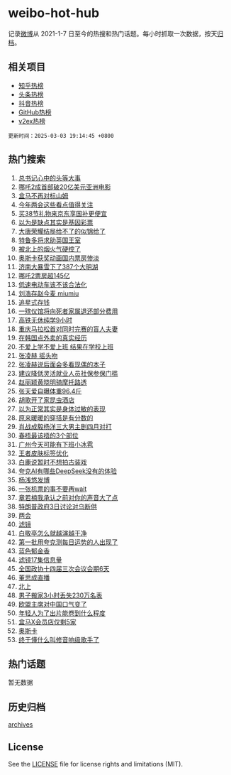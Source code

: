 # weibo-hot-hub

记录[微博](https://www.weibo.com)从 2021-1-7 日至今的热搜和热门话题。每小时抓取一次数据，按天[归档](archives)。

## 相关项目

- [知乎热榜](https://github.com/lonnyzhang423/zhihu-hot-hub)
- [头条热榜](https://github.com/lonnyzhang423/toutiao-hot-hub)
- [抖音热榜](https://github.com/lonnyzhang423/douyin-hot-hub)
- [GitHub热榜](https://github.com/lonnyzhang423/github-hot-hub)
- [v2ex热榜](https://github.com/lonnyzhang423/v2ex-hot-hub)


`更新时间：2025-03-03 19:14:45 +0800`

## 热门搜索

1. [总书记心中的头等大事](https://m.weibo.cn/search?containerid=100103type%3D1%26t%3D10%26q%3D%23%E6%80%BB%E4%B9%A6%E8%AE%B0%E5%BF%83%E4%B8%AD%E7%9A%84%E5%A4%B4%E7%AD%89%E5%A4%A7%E4%BA%8B%23&stream_entry_id=51&isnewpage=1&extparam=seat%3D1%26q%3D%2523%25E6%2580%25BB%25E4%25B9%25A6%25E8%25AE%25B0%25E5%25BF%2583%25E4%25B8%25AD%25E7%259A%2584%25E5%25A4%25B4%25E7%25AD%2589%25E5%25A4%25A7%25E4%25BA%258B%2523%26c_type%3D51%26filter_type%3Drealtimehot%26cate%3D10103%26stream_entry_id%3D51%26dgr%3D0%26pos%3D0%26display_time%3D1741000484%26pre_seqid%3D17410004841700345870216)
1. [哪吒2成首部破20亿美元亚洲电影](https://m.weibo.cn/search?containerid=100103type%3D1%26t%3D10%26q%3D%23%E5%93%AA%E5%90%922%E6%88%90%E9%A6%96%E9%83%A8%E7%A0%B420%E4%BA%BF%E7%BE%8E%E5%85%83%E4%BA%9A%E6%B4%B2%E7%94%B5%E5%BD%B1%23&stream_entry_id=31&isnewpage=1&extparam=seat%3D1%26stream_entry_id%3D31%26lcate%3D5001%26realpos%3D1%26filter_type%3Drealtimehot%26q%3D%2523%25E5%2593%25AA%25E5%2590%25922%25E6%2588%2590%25E9%25A6%2596%25E9%2583%25A8%25E7%25A0%25B420%25E4%25BA%25BF%25E7%25BE%258E%25E5%2585%2583%25E4%25BA%259A%25E6%25B4%25B2%25E7%2594%25B5%25E5%25BD%25B1%2523%26c_type%3D31%26band_rank%3D1%26cate%3D5001%26flag%3D1%26dgr%3D0%26pos%3D0%26display_time%3D1741000484%26pre_seqid%3D17410004841700345870216)
1. [盒马不再对标山姆](https://m.weibo.cn/search?containerid=100103type%3D1%26t%3D10%26q%3D%23%E7%9B%92%E9%A9%AC%E4%B8%8D%E5%86%8D%E5%AF%B9%E6%A0%87%E5%B1%B1%E5%A7%86%23&stream_entry_id=31&isnewpage=1&extparam=seat%3D1%26stream_entry_id%3D31%26lcate%3D5001%26realpos%3D2%26filter_type%3Drealtimehot%26q%3D%2523%25E7%259B%2592%25E9%25A9%25AC%25E4%25B8%258D%25E5%2586%258D%25E5%25AF%25B9%25E6%25A0%2587%25E5%25B1%25B1%25E5%25A7%2586%2523%26c_type%3D31%26band_rank%3D2%26cate%3D5001%26flag%3D2%26dgr%3D0%26pos%3D1%26display_time%3D1741000484%26pre_seqid%3D17410004841700345870216)
1. [今年两会这些看点值得关注](https://m.weibo.cn/search?containerid=100103type%3D1%26t%3D10%26q%3D%23%E4%BB%8A%E5%B9%B4%E4%B8%A4%E4%BC%9A%E8%BF%99%E4%BA%9B%E7%9C%8B%E7%82%B9%E5%80%BC%E5%BE%97%E5%85%B3%E6%B3%A8%23&stream_entry_id=31&isnewpage=1&extparam=seat%3D1%26stream_entry_id%3D31%26lcate%3D5001%26realpos%3D3%26filter_type%3Drealtimehot%26q%3D%2523%25E4%25BB%258A%25E5%25B9%25B4%25E4%25B8%25A4%25E4%25BC%259A%25E8%25BF%2599%25E4%25BA%259B%25E7%259C%258B%25E7%2582%25B9%25E5%2580%25BC%25E5%25BE%2597%25E5%2585%25B3%25E6%25B3%25A8%2523%26c_type%3D31%26band_rank%3D3%26cate%3D5001%26flag%3D0%26dgr%3D0%26pos%3D2%26display_time%3D1741000484%26pre_seqid%3D17410004841700345870216)
1. [买38节礼物来京东享国补更便宜](https://m.weibo.cn/search?containerid=100103type%3D1%26t%3D10%26q%3D%23%E4%B9%B038%E8%8A%82%E7%A4%BC%E7%89%A9%E6%9D%A5%E4%BA%AC%E4%B8%9C%E4%BA%AB%E5%9B%BD%E8%A1%A5%E6%9B%B4%E4%BE%BF%E5%AE%9C%23&stream_entry_id=31&isnewpage=1&extparam=seat%3D1%26stream_entry_id%3D31%26lcate%3D5001%26is_ad_pos%3D1%26filter_type%3Drealtimehot%26q%3D%2523%25E4%25B9%25B038%25E8%258A%2582%25E7%25A4%25BC%25E7%2589%25A9%25E6%259D%25A5%25E4%25BA%25AC%25E4%25B8%259C%25E4%25BA%25AB%25E5%259B%25BD%25E8%25A1%25A5%25E6%259B%25B4%25E4%25BE%25BF%25E5%25AE%259C%2523%26dgr%3D0%26adid%3D277964%26band_rank%3D4%26cate%3D5001%26topic_ad%3D1%26c_type%3D31%26pos%3D3%26display_time%3D1741000484%26pre_seqid%3D17410004841700345870216)
1. [以为是缺点其实是基因彩票](https://m.weibo.cn/search?containerid=100103type%3D1%26t%3D10%26q%3D%23%E4%BB%A5%E4%B8%BA%E6%98%AF%E7%BC%BA%E7%82%B9%E5%85%B6%E5%AE%9E%E6%98%AF%E5%9F%BA%E5%9B%A0%E5%BD%A9%E7%A5%A8%23&stream_entry_id=31&isnewpage=1&extparam=seat%3D1%26stream_entry_id%3D31%26lcate%3D5001%26realpos%3D4%26filter_type%3Drealtimehot%26q%3D%2523%25E4%25BB%25A5%25E4%25B8%25BA%25E6%2598%25AF%25E7%25BC%25BA%25E7%2582%25B9%25E5%2585%25B6%25E5%25AE%259E%25E6%2598%25AF%25E5%259F%25BA%25E5%259B%25A0%25E5%25BD%25A9%25E7%25A5%25A8%2523%26c_type%3D31%26band_rank%3D4%26cate%3D5001%26flag%3D0%26dgr%3D0%26pos%3D4%26display_time%3D1741000484%26pre_seqid%3D17410004841700345870216)
1. [大唐荣耀结局给不了的似锦给了](https://m.weibo.cn/search?containerid=100103type%3D1%26t%3D10%26q%3D%E5%A4%A7%E5%94%90%E8%8D%A3%E8%80%80%E7%BB%93%E5%B1%80%E7%BB%99%E4%B8%8D%E4%BA%86%E7%9A%84%E4%BC%BC%E9%94%A6%E7%BB%99%E4%BA%86&stream_entry_id=31&isnewpage=1&extparam=seat%3D1%26stream_entry_id%3D31%26lcate%3D5001%26realpos%3D5%26filter_type%3Drealtimehot%26q%3D%25E5%25A4%25A7%25E5%2594%2590%25E8%258D%25A3%25E8%2580%2580%25E7%25BB%2593%25E5%25B1%2580%25E7%25BB%2599%25E4%25B8%258D%25E4%25BA%2586%25E7%259A%2584%25E4%25BC%25BC%25E9%2594%25A6%25E7%25BB%2599%25E4%25BA%2586%26c_type%3D31%26band_rank%3D5%26cate%3D5001%26flag%3D1%26dgr%3D0%26pos%3D5%26display_time%3D1741000484%26pre_seqid%3D17410004841700345870216)
1. [特鲁多将求助英国王室](https://m.weibo.cn/search?containerid=100103type%3D1%26t%3D10%26q%3D%23%E7%89%B9%E9%B2%81%E5%A4%9A%E5%B0%86%E6%B1%82%E5%8A%A9%E8%8B%B1%E5%9B%BD%E7%8E%8B%E5%AE%A4%23&stream_entry_id=31&isnewpage=1&extparam=seat%3D1%26stream_entry_id%3D31%26lcate%3D5001%26realpos%3D6%26filter_type%3Drealtimehot%26q%3D%2523%25E7%2589%25B9%25E9%25B2%2581%25E5%25A4%259A%25E5%25B0%2586%25E6%25B1%2582%25E5%258A%25A9%25E8%258B%25B1%25E5%259B%25BD%25E7%258E%258B%25E5%25AE%25A4%2523%26c_type%3D31%26band_rank%3D6%26cate%3D5001%26flag%3D1%26dgr%3D0%26pos%3D6%26display_time%3D1741000484%26pre_seqid%3D17410004841700345870216)
1. [被北上的烟火气硬控了](https://m.weibo.cn/search?containerid=100103type%3D1%26t%3D10%26q%3D%23%E8%A2%AB%E5%8C%97%E4%B8%8A%E7%9A%84%E7%83%9F%E7%81%AB%E6%B0%94%E7%A1%AC%E6%8E%A7%E4%BA%86%23&stream_entry_id=31&isnewpage=1&extparam=seat%3D1%26stream_entry_id%3D31%26lcate%3D5001%26filter_type%3Drealtimehot%26q%3D%2523%25E8%25A2%25AB%25E5%258C%2597%25E4%25B8%258A%25E7%259A%2584%25E7%2583%259F%25E7%2581%25AB%25E6%25B0%2594%25E7%25A1%25AC%25E6%258E%25A7%25E4%25BA%2586%2523%26dgr%3D0%26is_ad_pos%3D1%26band_rank%3D7%26cate%3D5001%26adid%3D278003%26c_type%3D31%26pos%3D7%26display_time%3D1741000484%26pre_seqid%3D17410004841700345870216)
1. [奥斯卡获奖动画国内票房惨淡](https://m.weibo.cn/search?containerid=100103type%3D1%26t%3D10%26q%3D%23%E5%A5%A5%E6%96%AF%E5%8D%A1%E8%8E%B7%E5%A5%96%E5%8A%A8%E7%94%BB%E5%9B%BD%E5%86%85%E7%A5%A8%E6%88%BF%E6%83%A8%E6%B7%A1%23&stream_entry_id=31&isnewpage=1&extparam=seat%3D1%26stream_entry_id%3D31%26lcate%3D5001%26realpos%3D7%26filter_type%3Drealtimehot%26q%3D%2523%25E5%25A5%25A5%25E6%2596%25AF%25E5%258D%25A1%25E8%258E%25B7%25E5%25A5%2596%25E5%258A%25A8%25E7%2594%25BB%25E5%259B%25BD%25E5%2586%2585%25E7%25A5%25A8%25E6%2588%25BF%25E6%2583%25A8%25E6%25B7%25A1%2523%26c_type%3D31%26band_rank%3D7%26cate%3D5001%26flag%3D0%26dgr%3D0%26pos%3D8%26display_time%3D1741000484%26pre_seqid%3D17410004841700345870216)
1. [济南大暴雪下了387个大明湖](https://m.weibo.cn/search?containerid=100103type%3D1%26t%3D10%26q%3D%23%E6%B5%8E%E5%8D%97%E5%A4%A7%E6%9A%B4%E9%9B%AA%E4%B8%8B%E4%BA%86387%E4%B8%AA%E5%A4%A7%E6%98%8E%E6%B9%96%23&stream_entry_id=31&isnewpage=1&extparam=seat%3D1%26stream_entry_id%3D31%26lcate%3D5001%26realpos%3D8%26filter_type%3Drealtimehot%26q%3D%2523%25E6%25B5%258E%25E5%258D%2597%25E5%25A4%25A7%25E6%259A%25B4%25E9%259B%25AA%25E4%25B8%258B%25E4%25BA%2586387%25E4%25B8%25AA%25E5%25A4%25A7%25E6%2598%258E%25E6%25B9%2596%2523%26c_type%3D31%26band_rank%3D8%26cate%3D5001%26flag%3D0%26dgr%3D0%26pos%3D9%26display_time%3D1741000484%26pre_seqid%3D17410004841700345870216)
1. [哪吒2票房超145亿](https://m.weibo.cn/search?containerid=100103type%3D1%26t%3D10%26q%3D%23%E5%93%AA%E5%90%922%E7%A5%A8%E6%88%BF%E8%B6%85145%E4%BA%BF%23&stream_entry_id=31&isnewpage=1&extparam=seat%3D1%26stream_entry_id%3D31%26lcate%3D5001%26realpos%3D9%26filter_type%3Drealtimehot%26q%3D%2523%25E5%2593%25AA%25E5%2590%25922%25E7%25A5%25A8%25E6%2588%25BF%25E8%25B6%2585145%25E4%25BA%25BF%2523%26c_type%3D31%26band_rank%3D9%26cate%3D5001%26flag%3D0%26dgr%3D0%26pos%3D10%26display_time%3D1741000484%26pre_seqid%3D17410004841700345870216)
1. [低速电动车该不该合法化](https://m.weibo.cn/search?containerid=100103type%3D1%26t%3D10%26q%3D%23%E4%BD%8E%E9%80%9F%E7%94%B5%E5%8A%A8%E8%BD%A6%E8%AF%A5%E4%B8%8D%E8%AF%A5%E5%90%88%E6%B3%95%E5%8C%96%23&stream_entry_id=31&isnewpage=1&extparam=seat%3D1%26stream_entry_id%3D31%26lcate%3D5001%26realpos%3D10%26filter_type%3Drealtimehot%26q%3D%2523%25E4%25BD%258E%25E9%2580%259F%25E7%2594%25B5%25E5%258A%25A8%25E8%25BD%25A6%25E8%25AF%25A5%25E4%25B8%258D%25E8%25AF%25A5%25E5%2590%2588%25E6%25B3%2595%25E5%258C%2596%2523%26c_type%3D31%26band_rank%3D10%26cate%3D5001%26flag%3D1%26dgr%3D0%26pos%3D11%26display_time%3D1741000484%26pre_seqid%3D17410004841700345870216)
1. [刘浩存赵今麦 miumiu](https://m.weibo.cn/search?containerid=100103type%3D1%26t%3D10%26q%3D%E5%88%98%E6%B5%A9%E5%AD%98%E8%B5%B5%E4%BB%8A%E9%BA%A6+miumiu&stream_entry_id=31&isnewpage=1&extparam=seat%3D1%26stream_entry_id%3D31%26lcate%3D5001%26realpos%3D11%26filter_type%3Drealtimehot%26q%3D%25E5%2588%2598%25E6%25B5%25A9%25E5%25AD%2598%25E8%25B5%25B5%25E4%25BB%258A%25E9%25BA%25A6%2520miumiu%26c_type%3D31%26band_rank%3D11%26cate%3D5001%26flag%3D2%26dgr%3D0%26pos%3D12%26display_time%3D1741000484%26pre_seqid%3D17410004841700345870216)
1. [追星式存钱](https://m.weibo.cn/search?containerid=100103type%3D1%26t%3D10%26q%3D%E8%BF%BD%E6%98%9F%E5%BC%8F%E5%AD%98%E9%92%B1&stream_entry_id=31&isnewpage=1&extparam=seat%3D1%26stream_entry_id%3D31%26lcate%3D5001%26realpos%3D12%26filter_type%3Drealtimehot%26q%3D%25E8%25BF%25BD%25E6%2598%259F%25E5%25BC%258F%25E5%25AD%2598%25E9%2592%25B1%26c_type%3D31%26band_rank%3D12%26cate%3D5001%26flag%3D1%26dgr%3D0%26pos%3D13%26display_time%3D1741000484%26pre_seqid%3D17410004841700345870216)
1. [一殡仪馆将向死者家属退还部分费用](https://m.weibo.cn/search?containerid=100103type%3D1%26t%3D10%26q%3D%23%E4%B8%80%E6%AE%A1%E4%BB%AA%E9%A6%86%E5%B0%86%E5%90%91%E6%AD%BB%E8%80%85%E5%AE%B6%E5%B1%9E%E9%80%80%E8%BF%98%E9%83%A8%E5%88%86%E8%B4%B9%E7%94%A8%23&stream_entry_id=31&isnewpage=1&extparam=seat%3D1%26stream_entry_id%3D31%26lcate%3D5001%26realpos%3D13%26filter_type%3Drealtimehot%26q%3D%2523%25E4%25B8%2580%25E6%25AE%25A1%25E4%25BB%25AA%25E9%25A6%2586%25E5%25B0%2586%25E5%2590%2591%25E6%25AD%25BB%25E8%2580%2585%25E5%25AE%25B6%25E5%25B1%259E%25E9%2580%2580%25E8%25BF%2598%25E9%2583%25A8%25E5%2588%2586%25E8%25B4%25B9%25E7%2594%25A8%2523%26c_type%3D31%26band_rank%3D13%26cate%3D5001%26flag%3D0%26dgr%3D0%26pos%3D14%26display_time%3D1741000484%26pre_seqid%3D17410004841700345870216)
1. [高铁无休纯学9小时](https://m.weibo.cn/search?containerid=100103type%3D1%26t%3D10%26q%3D%E9%AB%98%E9%93%81%E6%97%A0%E4%BC%91%E7%BA%AF%E5%AD%A69%E5%B0%8F%E6%97%B6&stream_entry_id=31&isnewpage=1&extparam=seat%3D1%26stream_entry_id%3D31%26lcate%3D5001%26realpos%3D14%26filter_type%3Drealtimehot%26q%3D%25E9%25AB%2598%25E9%2593%2581%25E6%2597%25A0%25E4%25BC%2591%25E7%25BA%25AF%25E5%25AD%25A69%25E5%25B0%258F%25E6%2597%25B6%26c_type%3D31%26band_rank%3D14%26cate%3D5001%26flag%3D0%26dgr%3D0%26pos%3D15%26display_time%3D1741000484%26pre_seqid%3D17410004841700345870216)
1. [重庆马拉松首对同时完赛的盲人夫妻](https://m.weibo.cn/search?containerid=100103type%3D1%26t%3D10%26q%3D%23%E9%87%8D%E5%BA%86%E9%A9%AC%E6%8B%89%E6%9D%BE%E9%A6%96%E5%AF%B9%E5%90%8C%E6%97%B6%E5%AE%8C%E8%B5%9B%E7%9A%84%E7%9B%B2%E4%BA%BA%E5%A4%AB%E5%A6%BB%23&stream_entry_id=31&isnewpage=1&extparam=seat%3D1%26stream_entry_id%3D31%26lcate%3D5001%26realpos%3D15%26filter_type%3Drealtimehot%26q%3D%2523%25E9%2587%258D%25E5%25BA%2586%25E9%25A9%25AC%25E6%258B%2589%25E6%259D%25BE%25E9%25A6%2596%25E5%25AF%25B9%25E5%2590%258C%25E6%2597%25B6%25E5%25AE%258C%25E8%25B5%259B%25E7%259A%2584%25E7%259B%25B2%25E4%25BA%25BA%25E5%25A4%25AB%25E5%25A6%25BB%2523%26c_type%3D31%26band_rank%3D15%26cate%3D5001%26flag%3D1%26dgr%3D0%26pos%3D16%26display_time%3D1741000484%26pre_seqid%3D17410004841700345870216)
1. [在韩国点外卖的真实经历](https://m.weibo.cn/search?containerid=100103type%3D1%26t%3D10%26q%3D%E5%9C%A8%E9%9F%A9%E5%9B%BD%E7%82%B9%E5%A4%96%E5%8D%96%E7%9A%84%E7%9C%9F%E5%AE%9E%E7%BB%8F%E5%8E%86&stream_entry_id=31&isnewpage=1&extparam=seat%3D1%26stream_entry_id%3D31%26lcate%3D5001%26realpos%3D16%26filter_type%3Drealtimehot%26q%3D%25E5%259C%25A8%25E9%259F%25A9%25E5%259B%25BD%25E7%2582%25B9%25E5%25A4%2596%25E5%258D%2596%25E7%259A%2584%25E7%259C%259F%25E5%25AE%259E%25E7%25BB%258F%25E5%258E%2586%26c_type%3D31%26band_rank%3D16%26cate%3D5001%26flag%3D1%26dgr%3D0%26pos%3D17%26display_time%3D1741000484%26pre_seqid%3D17410004841700345870216)
1. [不爱上学不爱上班 结果在学校上班](https://m.weibo.cn/search?containerid=100103type%3D1%26t%3D10%26q%3D%E4%B8%8D%E7%88%B1%E4%B8%8A%E5%AD%A6%E4%B8%8D%E7%88%B1%E4%B8%8A%E7%8F%AD+%E7%BB%93%E6%9E%9C%E5%9C%A8%E5%AD%A6%E6%A0%A1%E4%B8%8A%E7%8F%AD&stream_entry_id=31&isnewpage=1&extparam=seat%3D1%26stream_entry_id%3D31%26lcate%3D5001%26realpos%3D17%26filter_type%3Drealtimehot%26q%3D%25E4%25B8%258D%25E7%2588%25B1%25E4%25B8%258A%25E5%25AD%25A6%25E4%25B8%258D%25E7%2588%25B1%25E4%25B8%258A%25E7%258F%25AD%2520%25E7%25BB%2593%25E6%259E%259C%25E5%259C%25A8%25E5%25AD%25A6%25E6%25A0%25A1%25E4%25B8%258A%25E7%258F%25AD%26c_type%3D31%26band_rank%3D17%26cate%3D5001%26flag%3D0%26dgr%3D0%26pos%3D18%26display_time%3D1741000484%26pre_seqid%3D17410004841700345870216)
1. [张凌赫 摇头吻](https://m.weibo.cn/search?containerid=100103type%3D1%26t%3D10%26q%3D%E5%BC%A0%E5%87%8C%E8%B5%AB+%E6%91%87%E5%A4%B4%E5%90%BB&stream_entry_id=31&isnewpage=1&extparam=seat%3D1%26stream_entry_id%3D31%26lcate%3D5001%26realpos%3D18%26filter_type%3Drealtimehot%26q%3D%25E5%25BC%25A0%25E5%2587%258C%25E8%25B5%25AB%2520%25E6%2591%2587%25E5%25A4%25B4%25E5%2590%25BB%26c_type%3D31%26band_rank%3D18%26cate%3D5001%26flag%3D0%26dgr%3D0%26pos%3D19%26display_time%3D1741000484%26pre_seqid%3D17410004841700345870216)
1. [张凌赫说后面会多看现偶的本子](https://m.weibo.cn/search?containerid=100103type%3D1%26t%3D10%26q%3D%23%E5%BC%A0%E5%87%8C%E8%B5%AB%E8%AF%B4%E5%90%8E%E9%9D%A2%E4%BC%9A%E5%A4%9A%E7%9C%8B%E7%8E%B0%E5%81%B6%E7%9A%84%E6%9C%AC%E5%AD%90%23&stream_entry_id=31&isnewpage=1&extparam=seat%3D1%26stream_entry_id%3D31%26lcate%3D5001%26realpos%3D19%26filter_type%3Drealtimehot%26q%3D%2523%25E5%25BC%25A0%25E5%2587%258C%25E8%25B5%25AB%25E8%25AF%25B4%25E5%2590%258E%25E9%259D%25A2%25E4%25BC%259A%25E5%25A4%259A%25E7%259C%258B%25E7%258E%25B0%25E5%2581%25B6%25E7%259A%2584%25E6%259C%25AC%25E5%25AD%2590%2523%26c_type%3D31%26band_rank%3D19%26cate%3D5001%26flag%3D1%26dgr%3D0%26pos%3D20%26display_time%3D1741000484%26pre_seqid%3D17410004841700345870216)
1. [建议降低灵活就业人员社保参保门槛](https://m.weibo.cn/search?containerid=100103type%3D1%26t%3D10%26q%3D%23%E5%BB%BA%E8%AE%AE%E9%99%8D%E4%BD%8E%E7%81%B5%E6%B4%BB%E5%B0%B1%E4%B8%9A%E4%BA%BA%E5%91%98%E7%A4%BE%E4%BF%9D%E5%8F%82%E4%BF%9D%E9%97%A8%E6%A7%9B%23&stream_entry_id=31&isnewpage=1&extparam=seat%3D1%26stream_entry_id%3D31%26lcate%3D5001%26realpos%3D20%26filter_type%3Drealtimehot%26q%3D%2523%25E5%25BB%25BA%25E8%25AE%25AE%25E9%2599%258D%25E4%25BD%258E%25E7%2581%25B5%25E6%25B4%25BB%25E5%25B0%25B1%25E4%25B8%259A%25E4%25BA%25BA%25E5%2591%2598%25E7%25A4%25BE%25E4%25BF%259D%25E5%258F%2582%25E4%25BF%259D%25E9%2597%25A8%25E6%25A7%259B%2523%26c_type%3D31%26band_rank%3D20%26cate%3D5001%26flag%3D0%26dgr%3D0%26pos%3D21%26display_time%3D1741000484%26pre_seqid%3D17410004841700345870216)
1. [赵丽颖黄晓明骑摩托路透](https://m.weibo.cn/search?containerid=100103type%3D1%26t%3D10%26q%3D%23%E8%B5%B5%E4%B8%BD%E9%A2%96%E9%BB%84%E6%99%93%E6%98%8E%E9%AA%91%E6%91%A9%E6%89%98%E8%B7%AF%E9%80%8F%23&stream_entry_id=31&isnewpage=1&extparam=seat%3D1%26stream_entry_id%3D31%26lcate%3D5001%26realpos%3D21%26filter_type%3Drealtimehot%26q%3D%2523%25E8%25B5%25B5%25E4%25B8%25BD%25E9%25A2%2596%25E9%25BB%2584%25E6%2599%2593%25E6%2598%258E%25E9%25AA%2591%25E6%2591%25A9%25E6%2589%2598%25E8%25B7%25AF%25E9%2580%258F%2523%26c_type%3D31%26band_rank%3D21%26cate%3D5001%26flag%3D2%26dgr%3D0%26pos%3D22%26display_time%3D1741000484%26pre_seqid%3D17410004841700345870216)
1. [张天爱自曝体重96.4斤](https://m.weibo.cn/search?containerid=100103type%3D1%26t%3D10%26q%3D%23%E5%BC%A0%E5%A4%A9%E7%88%B1%E8%87%AA%E6%9B%9D%E4%BD%93%E9%87%8D96.4%E6%96%A4%23&stream_entry_id=31&isnewpage=1&extparam=seat%3D1%26stream_entry_id%3D31%26lcate%3D5001%26realpos%3D22%26filter_type%3Drealtimehot%26q%3D%2523%25E5%25BC%25A0%25E5%25A4%25A9%25E7%2588%25B1%25E8%2587%25AA%25E6%259B%259D%25E4%25BD%2593%25E9%2587%258D96.4%25E6%2596%25A4%2523%26c_type%3D31%26band_rank%3D22%26cate%3D5001%26flag%3D1%26dgr%3D0%26pos%3D23%26display_time%3D1741000484%26pre_seqid%3D17410004841700345870216)
1. [胡歌开了家昆虫酒店](https://m.weibo.cn/search?containerid=100103type%3D1%26t%3D10%26q%3D%E8%83%A1%E6%AD%8C%E5%BC%80%E4%BA%86%E5%AE%B6%E6%98%86%E8%99%AB%E9%85%92%E5%BA%97&stream_entry_id=31&isnewpage=1&extparam=seat%3D1%26stream_entry_id%3D31%26lcate%3D5001%26realpos%3D23%26filter_type%3Drealtimehot%26q%3D%25E8%2583%25A1%25E6%25AD%258C%25E5%25BC%2580%25E4%25BA%2586%25E5%25AE%25B6%25E6%2598%2586%25E8%2599%25AB%25E9%2585%2592%25E5%25BA%2597%26c_type%3D31%26band_rank%3D23%26cate%3D5001%26flag%3D1%26dgr%3D0%26pos%3D24%26display_time%3D1741000484%26pre_seqid%3D17410004841700345870216)
1. [以为正常其实是身体过敏的表现](https://m.weibo.cn/search?containerid=100103type%3D1%26t%3D10%26q%3D%23%E4%BB%A5%E4%B8%BA%E6%AD%A3%E5%B8%B8%E5%85%B6%E5%AE%9E%E6%98%AF%E8%BA%AB%E4%BD%93%E8%BF%87%E6%95%8F%E7%9A%84%E8%A1%A8%E7%8E%B0%23&stream_entry_id=31&isnewpage=1&extparam=seat%3D1%26stream_entry_id%3D31%26lcate%3D5001%26realpos%3D24%26filter_type%3Drealtimehot%26q%3D%2523%25E4%25BB%25A5%25E4%25B8%25BA%25E6%25AD%25A3%25E5%25B8%25B8%25E5%2585%25B6%25E5%25AE%259E%25E6%2598%25AF%25E8%25BA%25AB%25E4%25BD%2593%25E8%25BF%2587%25E6%2595%258F%25E7%259A%2584%25E8%25A1%25A8%25E7%258E%25B0%2523%26c_type%3D31%26band_rank%3D24%26cate%3D5001%26flag%3D1%26dgr%3D0%26pos%3D25%26display_time%3D1741000484%26pre_seqid%3D17410004841700345870216)
1. [原来暖暖的穿搭是有分数的](https://m.weibo.cn/search?containerid=100103type%3D1%26t%3D10%26q%3D%E5%8E%9F%E6%9D%A5%E6%9A%96%E6%9A%96%E7%9A%84%E7%A9%BF%E6%90%AD%E6%98%AF%E6%9C%89%E5%88%86%E6%95%B0%E7%9A%84&stream_entry_id=31&isnewpage=1&extparam=seat%3D1%26stream_entry_id%3D31%26lcate%3D5001%26realpos%3D25%26filter_type%3Drealtimehot%26q%3D%25E5%258E%259F%25E6%259D%25A5%25E6%259A%2596%25E6%259A%2596%25E7%259A%2584%25E7%25A9%25BF%25E6%2590%25AD%25E6%2598%25AF%25E6%259C%2589%25E5%2588%2586%25E6%2595%25B0%25E7%259A%2584%26c_type%3D31%26band_rank%3D25%26cate%3D5001%26flag%3D1%26dgr%3D0%26pos%3D26%26display_time%3D1741000484%26pre_seqid%3D17410004841700345870216)
1. [肖战成毅杨洋三大男主剧四月对打](https://m.weibo.cn/search?containerid=100103type%3D1%26t%3D10%26q%3D%23%E8%82%96%E6%88%98%E6%88%90%E6%AF%85%E6%9D%A8%E6%B4%8B%E4%B8%89%E5%A4%A7%E7%94%B7%E4%B8%BB%E5%89%A7%E5%9B%9B%E6%9C%88%E5%AF%B9%E6%89%93%23&stream_entry_id=31&isnewpage=1&extparam=seat%3D1%26stream_entry_id%3D31%26lcate%3D5001%26realpos%3D26%26filter_type%3Drealtimehot%26q%3D%2523%25E8%2582%2596%25E6%2588%2598%25E6%2588%2590%25E6%25AF%2585%25E6%259D%25A8%25E6%25B4%258B%25E4%25B8%2589%25E5%25A4%25A7%25E7%2594%25B7%25E4%25B8%25BB%25E5%2589%25A7%25E5%259B%259B%25E6%259C%2588%25E5%25AF%25B9%25E6%2589%2593%2523%26c_type%3D31%26band_rank%3D26%26cate%3D5001%26flag%3D0%26dgr%3D0%26pos%3D27%26display_time%3D1741000484%26pre_seqid%3D17410004841700345870216)
1. [春捂最该捂的3个部位](https://m.weibo.cn/search?containerid=100103type%3D1%26t%3D10%26q%3D%23%E6%98%A5%E6%8D%82%E6%9C%80%E8%AF%A5%E6%8D%82%E7%9A%843%E4%B8%AA%E9%83%A8%E4%BD%8D%23&stream_entry_id=31&isnewpage=1&extparam=seat%3D1%26stream_entry_id%3D31%26lcate%3D5001%26realpos%3D27%26filter_type%3Drealtimehot%26q%3D%2523%25E6%2598%25A5%25E6%258D%2582%25E6%259C%2580%25E8%25AF%25A5%25E6%258D%2582%25E7%259A%25843%25E4%25B8%25AA%25E9%2583%25A8%25E4%25BD%258D%2523%26c_type%3D31%26band_rank%3D27%26cate%3D5001%26flag%3D1%26dgr%3D0%26pos%3D28%26display_time%3D1741000484%26pre_seqid%3D17410004841700345870216)
1. [广州今天可能有下班小冰雹](https://m.weibo.cn/search?containerid=100103type%3D1%26t%3D10%26q%3D%23%E5%B9%BF%E5%B7%9E%E4%BB%8A%E5%A4%A9%E5%8F%AF%E8%83%BD%E6%9C%89%E4%B8%8B%E7%8F%AD%E5%B0%8F%E5%86%B0%E9%9B%B9%23&stream_entry_id=31&isnewpage=1&extparam=seat%3D1%26stream_entry_id%3D31%26lcate%3D5001%26realpos%3D28%26filter_type%3Drealtimehot%26q%3D%2523%25E5%25B9%25BF%25E5%25B7%259E%25E4%25BB%258A%25E5%25A4%25A9%25E5%258F%25AF%25E8%2583%25BD%25E6%259C%2589%25E4%25B8%258B%25E7%258F%25AD%25E5%25B0%258F%25E5%2586%25B0%25E9%259B%25B9%2523%26c_type%3D31%26band_rank%3D28%26cate%3D5001%26flag%3D1%26dgr%3D0%26pos%3D29%26display_time%3D1741000484%26pre_seqid%3D17410004841700345870216)
1. [王者皮肤标签优化](https://m.weibo.cn/search?containerid=100103type%3D1%26t%3D10%26q%3D%23%E7%8E%8B%E8%80%85%E7%9A%AE%E8%82%A4%E6%A0%87%E7%AD%BE%E4%BC%98%E5%8C%96%23&stream_entry_id=31&isnewpage=1&extparam=seat%3D1%26stream_entry_id%3D31%26lcate%3D5001%26realpos%3D29%26filter_type%3Drealtimehot%26q%3D%2523%25E7%258E%258B%25E8%2580%2585%25E7%259A%25AE%25E8%2582%25A4%25E6%25A0%2587%25E7%25AD%25BE%25E4%25BC%2598%25E5%258C%2596%2523%26c_type%3D31%26band_rank%3D29%26cate%3D5001%26flag%3D1%26dgr%3D0%26pos%3D30%26display_time%3D1741000484%26pre_seqid%3D17410004841700345870216)
1. [白鹿说暂时不想拍古装戏](https://m.weibo.cn/search?containerid=100103type%3D1%26t%3D10%26q%3D%23%E7%99%BD%E9%B9%BF%E8%AF%B4%E6%9A%82%E6%97%B6%E4%B8%8D%E6%83%B3%E6%8B%8D%E5%8F%A4%E8%A3%85%E6%88%8F%23&stream_entry_id=31&isnewpage=1&extparam=seat%3D1%26stream_entry_id%3D31%26lcate%3D5001%26realpos%3D30%26filter_type%3Drealtimehot%26q%3D%2523%25E7%2599%25BD%25E9%25B9%25BF%25E8%25AF%25B4%25E6%259A%2582%25E6%2597%25B6%25E4%25B8%258D%25E6%2583%25B3%25E6%258B%258D%25E5%258F%25A4%25E8%25A3%2585%25E6%2588%258F%2523%26c_type%3D31%26band_rank%3D30%26cate%3D5001%26flag%3D0%26dgr%3D0%26pos%3D31%26display_time%3D1741000484%26pre_seqid%3D17410004841700345870216)
1. [夸克AI有哪些DeepSeek没有的体验](https://m.weibo.cn/search?containerid=100103type%3D1%26t%3D10%26q%3D%23%E5%A4%B8%E5%85%8BAI%E6%9C%89%E5%93%AA%E4%BA%9BDeepSeek%E6%B2%A1%E6%9C%89%E7%9A%84%E4%BD%93%E9%AA%8C%23&stream_entry_id=31&isnewpage=1&extparam=seat%3D1%26stream_entry_id%3D31%26lcate%3D5001%26realpos%3D31%26filter_type%3Drealtimehot%26q%3D%2523%25E5%25A4%25B8%25E5%2585%258BAI%25E6%259C%2589%25E5%2593%25AA%25E4%25BA%259BDeepSeek%25E6%25B2%25A1%25E6%259C%2589%25E7%259A%2584%25E4%25BD%2593%25E9%25AA%258C%2523%26dgr%3D0%26flag%3D1%26band_rank%3D31%26cate%3D5001%26adid%3D278018%26c_type%3D31%26pos%3D32%26display_time%3D1741000484%26pre_seqid%3D17410004841700345870216)
1. [杨浅悠发博](https://m.weibo.cn/search?containerid=100103type%3D1%26t%3D10%26q%3D%23%E6%9D%A8%E6%B5%85%E6%82%A0%E5%8F%91%E5%8D%9A%23&stream_entry_id=31&isnewpage=1&extparam=seat%3D1%26stream_entry_id%3D31%26lcate%3D5001%26realpos%3D32%26filter_type%3Drealtimehot%26q%3D%2523%25E6%259D%25A8%25E6%25B5%2585%25E6%2582%25A0%25E5%258F%2591%25E5%258D%259A%2523%26c_type%3D31%26band_rank%3D32%26cate%3D5001%26flag%3D0%26dgr%3D0%26pos%3D33%26display_time%3D1741000484%26pre_seqid%3D17410004841700345870216)
1. [一张机票的事不要再wait](https://m.weibo.cn/search?containerid=100103type%3D1%26t%3D10%26q%3D%E4%B8%80%E5%BC%A0%E6%9C%BA%E7%A5%A8%E7%9A%84%E4%BA%8B%E4%B8%8D%E8%A6%81%E5%86%8Dwait&stream_entry_id=31&isnewpage=1&extparam=seat%3D1%26stream_entry_id%3D31%26lcate%3D5001%26realpos%3D33%26filter_type%3Drealtimehot%26q%3D%25E4%25B8%2580%25E5%25BC%25A0%25E6%259C%25BA%25E7%25A5%25A8%25E7%259A%2584%25E4%25BA%258B%25E4%25B8%258D%25E8%25A6%2581%25E5%2586%258Dwait%26c_type%3D31%26band_rank%3D33%26cate%3D5001%26flag%3D1%26dgr%3D0%26pos%3D34%26display_time%3D1741000484%26pre_seqid%3D17410004841700345870216)
1. [章若楠我承认之前对你的声音大了点](https://m.weibo.cn/search?containerid=100103type%3D1%26t%3D10%26q%3D%E7%AB%A0%E8%8B%A5%E6%A5%A0%E6%88%91%E6%89%BF%E8%AE%A4%E4%B9%8B%E5%89%8D%E5%AF%B9%E4%BD%A0%E7%9A%84%E5%A3%B0%E9%9F%B3%E5%A4%A7%E4%BA%86%E7%82%B9&stream_entry_id=31&isnewpage=1&extparam=seat%3D1%26stream_entry_id%3D31%26lcate%3D5001%26realpos%3D34%26filter_type%3Drealtimehot%26q%3D%25E7%25AB%25A0%25E8%258B%25A5%25E6%25A5%25A0%25E6%2588%2591%25E6%2589%25BF%25E8%25AE%25A4%25E4%25B9%258B%25E5%2589%258D%25E5%25AF%25B9%25E4%25BD%25A0%25E7%259A%2584%25E5%25A3%25B0%25E9%259F%25B3%25E5%25A4%25A7%25E4%25BA%2586%25E7%2582%25B9%26c_type%3D31%26band_rank%3D34%26cate%3D5001%26flag%3D0%26dgr%3D0%26pos%3D35%26display_time%3D1741000484%26pre_seqid%3D17410004841700345870216)
1. [特朗普政府3日讨论对乌断供](https://m.weibo.cn/search?containerid=100103type%3D1%26t%3D10%26q%3D%23%E7%89%B9%E6%9C%97%E6%99%AE%E6%94%BF%E5%BA%9C3%E6%97%A5%E8%AE%A8%E8%AE%BA%E5%AF%B9%E4%B9%8C%E6%96%AD%E4%BE%9B%23&stream_entry_id=31&isnewpage=1&extparam=seat%3D1%26stream_entry_id%3D31%26lcate%3D5001%26realpos%3D35%26filter_type%3Drealtimehot%26q%3D%2523%25E7%2589%25B9%25E6%259C%2597%25E6%2599%25AE%25E6%2594%25BF%25E5%25BA%259C3%25E6%2597%25A5%25E8%25AE%25A8%25E8%25AE%25BA%25E5%25AF%25B9%25E4%25B9%258C%25E6%2596%25AD%25E4%25BE%259B%2523%26c_type%3D31%26band_rank%3D35%26cate%3D5001%26flag%3D1%26dgr%3D0%26pos%3D36%26display_time%3D1741000484%26pre_seqid%3D17410004841700345870216)
1. [两会](https://m.weibo.cn/search?containerid=100103type%3D1%26t%3D10%26q%3D%23%E4%B8%A4%E4%BC%9A%23&stream_entry_id=31&isnewpage=1&extparam=seat%3D1%26stream_entry_id%3D31%26lcate%3D5001%26realpos%3D36%26filter_type%3Drealtimehot%26q%3D%2523%25E4%25B8%25A4%25E4%25BC%259A%2523%26c_type%3D31%26band_rank%3D36%26cate%3D5001%26flag%3D0%26dgr%3D0%26pos%3D37%26display_time%3D1741000484%26pre_seqid%3D17410004841700345870216)
1. [滤镜](https://m.weibo.cn/search?containerid=100103type%3D1%26t%3D10%26q%3D%E6%BB%A4%E9%95%9C&stream_entry_id=31&isnewpage=1&extparam=seat%3D1%26stream_entry_id%3D31%26lcate%3D5001%26realpos%3D37%26filter_type%3Drealtimehot%26q%3D%25E6%25BB%25A4%25E9%2595%259C%26c_type%3D31%26band_rank%3D37%26cate%3D5001%26flag%3D1%26dgr%3D0%26pos%3D38%26display_time%3D1741000484%26pre_seqid%3D17410004841700345870216)
1. [白敬亭怎么就越演越干净](https://m.weibo.cn/search?containerid=100103type%3D1%26t%3D10%26q%3D%E7%99%BD%E6%95%AC%E4%BA%AD%E6%80%8E%E4%B9%88%E5%B0%B1%E8%B6%8A%E6%BC%94%E8%B6%8A%E5%B9%B2%E5%87%80&stream_entry_id=31&isnewpage=1&extparam=seat%3D1%26stream_entry_id%3D31%26lcate%3D5001%26realpos%3D38%26filter_type%3Drealtimehot%26q%3D%25E7%2599%25BD%25E6%2595%25AC%25E4%25BA%25AD%25E6%2580%258E%25E4%25B9%2588%25E5%25B0%25B1%25E8%25B6%258A%25E6%25BC%2594%25E8%25B6%258A%25E5%25B9%25B2%25E5%2587%2580%26c_type%3D31%26band_rank%3D38%26cate%3D5001%26flag%3D0%26dgr%3D0%26pos%3D39%26display_time%3D1741000484%26pre_seqid%3D17410004841700345870216)
1. [第一批用夸克测每日运势的人出现了](https://m.weibo.cn/search?containerid=100103type%3D1%26t%3D10%26q%3D%23%E7%AC%AC%E4%B8%80%E6%89%B9%E7%94%A8%E5%A4%B8%E5%85%8B%E6%B5%8B%E6%AF%8F%E6%97%A5%E8%BF%90%E5%8A%BF%E7%9A%84%E4%BA%BA%E5%87%BA%E7%8E%B0%E4%BA%86%23&stream_entry_id=31&isnewpage=1&extparam=seat%3D1%26stream_entry_id%3D31%26lcate%3D5001%26realpos%3D39%26filter_type%3Drealtimehot%26q%3D%2523%25E7%25AC%25AC%25E4%25B8%2580%25E6%2589%25B9%25E7%2594%25A8%25E5%25A4%25B8%25E5%2585%258B%25E6%25B5%258B%25E6%25AF%258F%25E6%2597%25A5%25E8%25BF%2590%25E5%258A%25BF%25E7%259A%2584%25E4%25BA%25BA%25E5%2587%25BA%25E7%258E%25B0%25E4%25BA%2586%2523%26dgr%3D0%26flag%3D1%26band_rank%3D39%26cate%3D5001%26adid%3D278058%26c_type%3D31%26pos%3D40%26display_time%3D1741000484%26pre_seqid%3D17410004841700345870216)
1. [蓝色郁金香](https://m.weibo.cn/search?containerid=100103type%3D1%26t%3D10%26q%3D%E8%93%9D%E8%89%B2%E9%83%81%E9%87%91%E9%A6%99&stream_entry_id=31&isnewpage=1&extparam=seat%3D1%26stream_entry_id%3D31%26lcate%3D5001%26realpos%3D40%26filter_type%3Drealtimehot%26q%3D%25E8%2593%259D%25E8%2589%25B2%25E9%2583%2581%25E9%2587%2591%25E9%25A6%2599%26c_type%3D31%26band_rank%3D40%26cate%3D5001%26flag%3D1%26dgr%3D0%26pos%3D41%26display_time%3D1741000484%26pre_seqid%3D17410004841700345870216)
1. [滤镜17集信息量](https://m.weibo.cn/search?containerid=100103type%3D1%26t%3D10%26q%3D%E6%BB%A4%E9%95%9C17%E9%9B%86%E4%BF%A1%E6%81%AF%E9%87%8F&stream_entry_id=31&isnewpage=1&extparam=seat%3D1%26stream_entry_id%3D31%26lcate%3D5001%26realpos%3D41%26filter_type%3Drealtimehot%26q%3D%25E6%25BB%25A4%25E9%2595%259C17%25E9%259B%2586%25E4%25BF%25A1%25E6%2581%25AF%25E9%2587%258F%26c_type%3D31%26band_rank%3D41%26cate%3D5001%26flag%3D1%26dgr%3D0%26pos%3D42%26display_time%3D1741000484%26pre_seqid%3D17410004841700345870216)
1. [全国政协十四届三次会议会期6天](https://m.weibo.cn/search?containerid=100103type%3D1%26t%3D10%26q%3D%23%E5%85%A8%E5%9B%BD%E6%94%BF%E5%8D%8F%E5%8D%81%E5%9B%9B%E5%B1%8A%E4%B8%89%E6%AC%A1%E4%BC%9A%E8%AE%AE%E4%BC%9A%E6%9C%9F6%E5%A4%A9%23&stream_entry_id=31&isnewpage=1&extparam=seat%3D1%26stream_entry_id%3D31%26lcate%3D5001%26realpos%3D42%26filter_type%3Drealtimehot%26q%3D%2523%25E5%2585%25A8%25E5%259B%25BD%25E6%2594%25BF%25E5%258D%258F%25E5%258D%2581%25E5%259B%259B%25E5%25B1%258A%25E4%25B8%2589%25E6%25AC%25A1%25E4%25BC%259A%25E8%25AE%25AE%25E4%25BC%259A%25E6%259C%259F6%25E5%25A4%25A9%2523%26c_type%3D31%26band_rank%3D42%26cate%3D5001%26flag%3D0%26dgr%3D0%26pos%3D43%26display_time%3D1741000484%26pre_seqid%3D17410004841700345870216)
1. [董思成直播](https://m.weibo.cn/search?containerid=100103type%3D1%26t%3D10%26q%3D%E8%91%A3%E6%80%9D%E6%88%90%E7%9B%B4%E6%92%AD&stream_entry_id=31&isnewpage=1&extparam=seat%3D1%26stream_entry_id%3D31%26lcate%3D5001%26realpos%3D43%26filter_type%3Drealtimehot%26q%3D%25E8%2591%25A3%25E6%2580%259D%25E6%2588%2590%25E7%259B%25B4%25E6%2592%25AD%26c_type%3D31%26band_rank%3D43%26cate%3D5001%26flag%3D1%26dgr%3D0%26pos%3D44%26display_time%3D1741000484%26pre_seqid%3D17410004841700345870216)
1. [北上](https://m.weibo.cn/search?containerid=100103type%3D1%26t%3D10%26q%3D%E5%8C%97%E4%B8%8A&stream_entry_id=31&isnewpage=1&extparam=seat%3D1%26stream_entry_id%3D31%26lcate%3D5001%26realpos%3D44%26filter_type%3Drealtimehot%26q%3D%25E5%258C%2597%25E4%25B8%258A%26c_type%3D31%26band_rank%3D44%26cate%3D5001%26flag%3D0%26dgr%3D0%26pos%3D45%26display_time%3D1741000484%26pre_seqid%3D17410004841700345870216)
1. [男子搬家3小时丢失230万名表](https://m.weibo.cn/search?containerid=100103type%3D1%26t%3D10%26q%3D%23%E7%94%B7%E5%AD%90%E6%90%AC%E5%AE%B63%E5%B0%8F%E6%97%B6%E4%B8%A2%E5%A4%B1230%E4%B8%87%E5%90%8D%E8%A1%A8%23&stream_entry_id=31&isnewpage=1&extparam=seat%3D1%26stream_entry_id%3D31%26lcate%3D5001%26realpos%3D45%26filter_type%3Drealtimehot%26q%3D%2523%25E7%2594%25B7%25E5%25AD%2590%25E6%2590%25AC%25E5%25AE%25B63%25E5%25B0%258F%25E6%2597%25B6%25E4%25B8%25A2%25E5%25A4%25B1230%25E4%25B8%2587%25E5%2590%258D%25E8%25A1%25A8%2523%26c_type%3D31%26band_rank%3D45%26cate%3D5001%26flag%3D1%26dgr%3D0%26pos%3D46%26display_time%3D1741000484%26pre_seqid%3D17410004841700345870216)
1. [欧盟主席对中国口气变了](https://m.weibo.cn/search?containerid=100103type%3D1%26t%3D10%26q%3D%23%E6%AC%A7%E7%9B%9F%E4%B8%BB%E5%B8%AD%E5%AF%B9%E4%B8%AD%E5%9B%BD%E5%8F%A3%E6%B0%94%E5%8F%98%E4%BA%86%23&stream_entry_id=31&isnewpage=1&extparam=seat%3D1%26stream_entry_id%3D31%26lcate%3D5001%26realpos%3D46%26filter_type%3Drealtimehot%26q%3D%2523%25E6%25AC%25A7%25E7%259B%259F%25E4%25B8%25BB%25E5%25B8%25AD%25E5%25AF%25B9%25E4%25B8%25AD%25E5%259B%25BD%25E5%258F%25A3%25E6%25B0%2594%25E5%258F%2598%25E4%25BA%2586%2523%26c_type%3D31%26band_rank%3D46%26cate%3D5001%26flag%3D0%26dgr%3D0%26pos%3D47%26display_time%3D1741000484%26pre_seqid%3D17410004841700345870216)
1. [年轻人为了出片能卷到什么程度](https://m.weibo.cn/search?containerid=100103type%3D1%26t%3D10%26q%3D%23%E5%B9%B4%E8%BD%BB%E4%BA%BA%E4%B8%BA%E4%BA%86%E5%87%BA%E7%89%87%E8%83%BD%E5%8D%B7%E5%88%B0%E4%BB%80%E4%B9%88%E7%A8%8B%E5%BA%A6%23&stream_entry_id=31&isnewpage=1&extparam=seat%3D1%26stream_entry_id%3D31%26lcate%3D5001%26realpos%3D47%26filter_type%3Drealtimehot%26q%3D%2523%25E5%25B9%25B4%25E8%25BD%25BB%25E4%25BA%25BA%25E4%25B8%25BA%25E4%25BA%2586%25E5%2587%25BA%25E7%2589%2587%25E8%2583%25BD%25E5%258D%25B7%25E5%2588%25B0%25E4%25BB%2580%25E4%25B9%2588%25E7%25A8%258B%25E5%25BA%25A6%2523%26c_type%3D31%26band_rank%3D47%26cate%3D5001%26flag%3D1%26dgr%3D0%26pos%3D48%26display_time%3D1741000484%26pre_seqid%3D17410004841700345870216)
1. [盒马X会员店仅剩5家](https://m.weibo.cn/search?containerid=100103type%3D1%26t%3D10%26q%3D%23%E7%9B%92%E9%A9%ACX%E4%BC%9A%E5%91%98%E5%BA%97%E4%BB%85%E5%89%A95%E5%AE%B6%23&stream_entry_id=31&isnewpage=1&extparam=seat%3D1%26stream_entry_id%3D31%26lcate%3D5001%26realpos%3D48%26filter_type%3Drealtimehot%26q%3D%2523%25E7%259B%2592%25E9%25A9%25ACX%25E4%25BC%259A%25E5%2591%2598%25E5%25BA%2597%25E4%25BB%2585%25E5%2589%25A95%25E5%25AE%25B6%2523%26c_type%3D31%26band_rank%3D48%26cate%3D5001%26flag%3D0%26dgr%3D0%26pos%3D49%26display_time%3D1741000484%26pre_seqid%3D17410004841700345870216)
1. [奥斯卡](https://m.weibo.cn/search?containerid=100103type%3D1%26t%3D10%26q%3D%E5%A5%A5%E6%96%AF%E5%8D%A1&stream_entry_id=31&isnewpage=1&extparam=seat%3D1%26stream_entry_id%3D31%26lcate%3D5001%26realpos%3D49%26filter_type%3Drealtimehot%26q%3D%25E5%25A5%25A5%25E6%2596%25AF%25E5%258D%25A1%26c_type%3D31%26band_rank%3D49%26cate%3D5001%26flag%3D0%26dgr%3D0%26pos%3D50%26display_time%3D1741000484%26pre_seqid%3D17410004841700345870216)
1. [终于懂什么叫修音响级歌手了](https://m.weibo.cn/search?containerid=100103type%3D1%26t%3D10%26q%3D%E7%BB%88%E4%BA%8E%E6%87%82%E4%BB%80%E4%B9%88%E5%8F%AB%E4%BF%AE%E9%9F%B3%E5%93%8D%E7%BA%A7%E6%AD%8C%E6%89%8B%E4%BA%86&stream_entry_id=31&isnewpage=1&extparam=seat%3D1%26stream_entry_id%3D31%26lcate%3D5001%26realpos%3D50%26filter_type%3Drealtimehot%26q%3D%25E7%25BB%2588%25E4%25BA%258E%25E6%2587%2582%25E4%25BB%2580%25E4%25B9%2588%25E5%258F%25AB%25E4%25BF%25AE%25E9%259F%25B3%25E5%2593%258D%25E7%25BA%25A7%25E6%25AD%258C%25E6%2589%258B%25E4%25BA%2586%26c_type%3D31%26band_rank%3D50%26cate%3D5001%26flag%3D1%26dgr%3D0%26pos%3D51%26display_time%3D1741000484%26pre_seqid%3D17410004841700345870216)

## 热门话题

暂无数据

## 历史归档

[archives](archives)

## License

See the [LICENSE](LICENSE) file for license rights and limitations (MIT).
